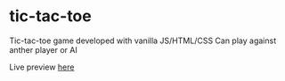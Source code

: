# tic-tac-toe

Tic-tac-toe game developed with vanilla JS/HTML/CSS
Can play against anther player or AI

Live preview <a href="https://htmlpreview.github.io/?https://github.com/TiredEyesOni/tic-tac-toe/blob/main/index.html">here</a>
